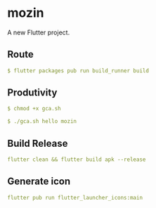 # mozin

A new Flutter project.

## Route

```yaml
$ flutter packages pub run build_runner build
```

## Produtivity

```yaml
$ chmod +x gca.sh
```

```yaml
$ ./gca.sh hello mozin
```

## Build Release
```yaml
flutter clean && flutter build apk --release
```

## Generate icon
```yaml
flutter pub run flutter_launcher_icons:main
```